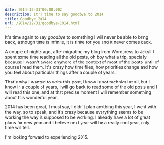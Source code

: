 ```yaml
---
date: 2014-12-31T00:00:00Z
description: It's time to say goodbye to 2014
title: Goodbye 2014
url: /2014/12/31/goodbye-2014.html
---
```


It's time again to say *goodbye* to something I will never be able to bring back, although time is infinite, it is finite for you and it never comes back. 

A couple of nights ago, after migrating my blog from Wordpress to Jekyll I spent some time reading all the old posts, oh boy what a trip, specially because I wasn't aware anymore of the context of most of the posts, until of course I read them. It's crazy how time flies, how priorities change and how you feel about particular things after a couple of years.

That's why I wanted to write this post, I know is not technical at all, but I know in a couple of years, I will go back to read some of the old posts and I will read this one, and at that precise moment I will remember something about this wonderful year.

2014 has been great, I must say, I didn't plan anything this year, I went with the way, so to speak, and it's crazy because everything seems to be working the way is supposed to be working. I already have a lot of great plans for new year and I believe next year will be a really cool year, only time will tell.

I'm looking forward to experiencing 2015.
